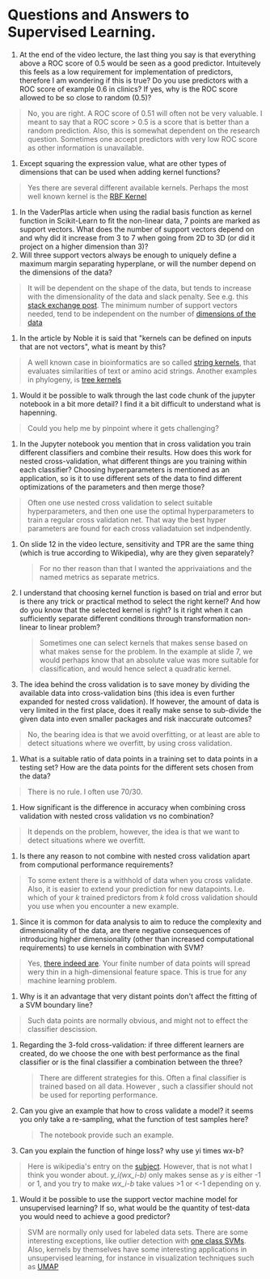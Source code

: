 # Questions and Answers to Supervised Learning.

1. At the end of the video lecture, the last thing you say is that everything above a ROC score of 0.5 would be seen as a good predictor. Intuitevely this feels as a low requirement for implementation of predictors, therefore I am wondering if this is true? Do you use predictors with a ROC score of example 0.6 in clinics? If yes, why is the ROC score allowed to be so close to random (0.5)?
  > No, you are right. A ROC score of 0.51 will often not be very valuable. I meant to say that a ROC score > 0.5 is a score that is better than a random prediction. Also, this is somewhat dependent on the research question. Sometimes one accept predictors with very low ROC score as other information is unavailable.

1. Except squaring the expression value, what are other types of dimensions that can be used when adding kernel functions?
  > Yes there are several different available kernels. Perhaps the most well known kernel is the [RBF Kernel](https://en.wikipedia.org/wiki/Radial_basis_function_kernel)

1. In the VaderPlas article when using the radial basis function as kernel function in Scikit-Learn to fit the non-linear data, 7 points are marked as support vectors. What does the number of support vectors depend on and why did it increase from 3 to 7 when going from 2D to 3D (or did it project on a higher dimension than 3)?
1. Will three support vectors always be enough to uniquely define a maximum margin separating hyperplane, or will the number depend on the dimensions of the data?
  > It will be dependent on the shape of the data, but tends to increase with the dimensionality of the data and slack penalty. See e.g. this [stack exchange post](https://stackoverflow.com/questions/9480605/what-is-the-relation-between-the-number-of-support-vectors-and-training-data-and). The minimum number of support vectors needed, tend to be independent on the number of [dimensions of the data](https://stats.stackexchange.com/a/310749)

1. In the article by Noble it is said that "kernels can be defined on inputs that are not vectors", what is meant by this?
> A well known case in bioinformatics are so called [string kernels](https://en.wikipedia.org/wiki/String_kernel), that evaluates similarities of text or amino acid strings. Another examples in phylogeny, is [tree kernels](https://en.wikipedia.org/wiki/Tree_kernel)

1. Would it be possible to walk through the last code chunk of the jupyter notebook in a bit more detail? I find it a bit difficult to understand what is hapenning.
  > Could you help me by pinpoint where it gets challenging?

1. In the Jupyter notebook you mention that in cross validation you train different classifiers and combine their results. How does this work for nested cross-validation, what different things are you training within each classifier? Choosing hyperparameters is mentioned as an application, so is it to use different sets of the data to find different optimizations of the parameters and then merge those?
> Often one use nested cross validation to select suitable hyperparameters, and then one use the optimal hyperparameters to train a regular cross validation net. That way the best hyper parameters are found for each cross valiadatuion set indpendently.

1. On slide 12 in the video lecture, sensitivity and TPR are the same thing (which is true according to Wikipedia), why are they given separately?
   > For no ther reason than that I wanted the apprivaiations and the named metrics as separate metrics.

1. I understand that choosing kernel function is based on trial and error but is  there any trick or practical method to select the right kernel? And how do you know that the selected kernel is right? Is it right when it can sufficiently separate different conditions through transformation non-linear to linear problem?
   > Sometimes one can select kernels that makes sense based on what makes sense for the problem. In the example at slide 7, we would perhaps know that an absolute value was more suitable for classification, and would hence select a quadratic kernel.

1. The idea behind the cross validation is to save money by dividing the available data into cross-validation bins (this idea is even further expanded for nested cross validation). If however, the amount of data is very limited in the first place, does it really make sense to sub-divide the given data into even smaller packages and risk inaccurate outcomes?
  > No, the bearing idea is that we avoid overfitting, or at least are able to detect situations where we overfitt, by using cross validation.

1. What is a suitable ratio of data points in a training set to data points in a testing set? How are the data points for the different sets chosen from the data?
  > There is no rule. I often use 70/30.

1. How significant is the difference in accuracy when combining cross validation with nested cross validation vs no combination?
  > It depends on the problem, however, the idea is that we want to detect situations where we overfitt.

1. Is there any reason to not combine with nested cross validation apart from computional performance requirements?
  > To some extent there is a withhold of data when you cross validate. Also, it is easier to extend your prediction for new datapoints. I.e. which of your *k* trained predictors from *k* fold cross validation should you use when you encounter a new example.

1. Since it is common for data analysis to aim to reduce the complexity and dimensionality of the data, are there negative consequences of introducing higher dimensionality (other than increased computational requirements) to use kernels in combination with SVM?
  > Yes, [there indeed are](https://en.wikipedia.org/wiki/Curse_of_dimensionality). Your finite number of data points will spread wery thin in a high-dimensional feature space. This is true for any machine learning problem.

1. Why is it an advantage that very distant points don't affect the fitting of a SVM  boundary line?
  > Such data points are normally obvious, and might not to effect the classifier descission.

1. Regarding the 3-fold cross-validation: if three different learners are created, do we choose the one with best performance as the final classifier or is the final classifier a combination between the three?
   > There are different strategies for this. Often a final classifier is trained based on all data. However , such a classifier should not be used for reporting performance.

1. Can you give an example that how to cross validate a model? it seems you only take a re-sampling, what the function of test samples here?
   > The notebook provide such an example.

1. Can you explain the function of hinge loss? why use yi times wx-b?   
  > Here is wikipedia's entry on the [subject](https://en.wikipedia.org/wiki/Hinge_loss). However, that is not what I think you wonder about. *y_i(wx_i-b)* only makes sense as *y* is either -1 or 1, and you try to make *wx_i-b* take values >1 or <-1 depending on y.
  
1. Would it be possible to use the support vector machine model for unsupervised learning? If so, what would be the quantity of test-data you would need to achieve a good predictor?
  > SVM are normally only used for labeled data sets. There are some interesting exceptions, like outlier detection with [one class SVMs](https://scikit-learn.org/stable/modules/generated/sklearn.svm.OneClassSVM.html). Also, kernels by themselves have some interesting applications in unsupervised learning, for instance in visualization techniques such as [UMAP](https://umap-learn.readthedocs.io/en/latest/basic_usage.html)
